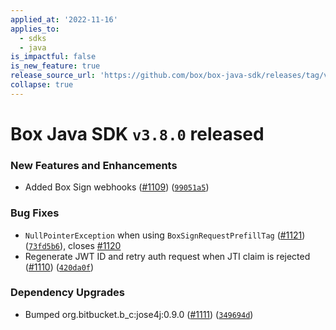 ```yaml
---
applied_at: '2022-11-16'
applies_to:
  - sdks
  - java
is_impactful: false
is_new_feature: true
release_source_url: 'https://github.com/box/box-java-sdk/releases/tag/v3.8.0'
collapse: true
---
```


# Box Java SDK `v3.8.0` released

### New Features and Enhancements

* Added Box Sign webhooks ([#1109][1]) ([`99051a5`][2])

### Bug Fixes

* `NullPointerException` when using `BoxSignRequestPrefillTag` ([#1121][3]) ([`73fd5b6`][4]), closes [#1120][5]
* Regenerate JWT ID and retry auth request when JTI claim is rejected ([#1110][6]) ([`420da0f`][7])

### Dependency Upgrades

* Bumped org.bitbucket.b_c:jose4j:0.9.0 ([#1111][8]) ([`349694d`][9])

[1]: https://github.com/box/box-java-sdk/issues/1109

[2]: https://github.com/box/box-java-sdk/commit/99051a575f120a8c0939359c1f4875b16b98b7f0

[3]: https://github.com/box/box-java-sdk/issues/1121

[4]: https://github.com/box/box-java-sdk/commit/73fd5b6e6e40f7e79b385edf46b8eee5ff612ace

[5]: https://github.com/box/box-java-sdk/issues/1120

[6]: https://github.com/box/box-java-sdk/issues/1110

[7]: https://github.com/box/box-java-sdk/commit/420da0f2c80bfe8cfbaba4fa8dec4826c4cb6337

[8]: https://github.com/box/box-java-sdk/issues/1111

[9]: https://github.com/box/box-java-sdk/commit/349694ddcfeb701a9ecdfd5ae555d49bea4d1030
